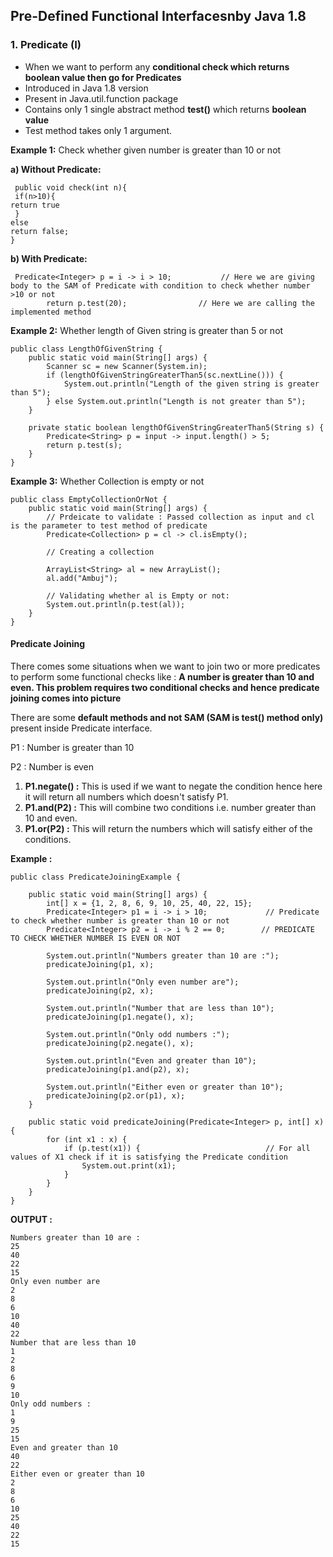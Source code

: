 ## Pre-Defined Functional Interfacesnby Java 1.8

### 1. Predicate (I)

- When we want to perform any **conditional check which returns boolean value then go for Predicates**
- Introduced in Java 1.8 version
- Present in Java.util.function package
- Contains only 1 single abstract method **test()** which returns **boolean value**
-  Test method takes only 1 argument.

**Example 1:** Check whether given number is greater than 10 or not

**a) Without Predicate:**
````
 public void check(int n){
 if(n>10){
return true
 }
else 
return false;
}
````

**b) With Predicate:**
````
 Predicate<Integer> p = i -> i > 10;           // Here we are giving body to the SAM of Predicate with condition to check whether number >10 or not
        return p.test(20);                // Here we are calling the implemented method
````

**Example 2:** Whether length of Given string is greater than 5 or not

````
public class LengthOfGivenString {
    public static void main(String[] args) {
        Scanner sc = new Scanner(System.in);
        if (lengthOfGivenStringGreaterThan5(sc.nextLine())) {
            System.out.println("Length of the given string is greater than 5");
        } else System.out.println("Length is not greater than 5");
    }

    private static boolean lengthOfGivenStringGreaterThan5(String s) {
        Predicate<String> p = input -> input.length() > 5;
        return p.test(s);
    }
}
````

**Example 3:** Whether Collection is empty or not

````
public class EmptyCollectionOrNot {
    public static void main(String[] args) {
        // Prdeicate to validate : Passed collection as input and cl is the parameter to test method of predicate
        Predicate<Collection> p = cl -> cl.isEmpty();

        // Creating a collection

        ArrayList<String> al = new ArrayList();
        al.add("Ambuj");

        // Validating whether al is Empty or not:
        System.out.println(p.test(al));
    }
}

````

#### Predicate Joining

There comes some situations when we want to join two or more predicates to perform some functional checks like : **A number is greater than 10 and even. This problem requires two conditional checks and hence predicate joining comes into picture**

There are some **default methods and not SAM (SAM is test() method only)** present inside Predicate interface.

P1 : Number is greater than 10

P2 : Number is even

1. **P1.negate() :** This is used if we want to negate the condition hence here it will return all numbers which doesn't satisfy P1.
2. **P1.and(P2) :** This will combine two conditions i.e. number greater than 10 and even.
3. **P1.or(P2) :** This will return the numbers which will satisfy either of the conditions.

**Example :**

````
public class PredicateJoiningExample {

    public static void main(String[] args) {
        int[] x = {1, 2, 8, 6, 9, 10, 25, 40, 22, 15};
        Predicate<Integer> p1 = i -> i > 10;             // Predicate to check whether number is greater than 10 or not
        Predicate<Integer> p2 = i -> i % 2 == 0;        // PREDICATE TO CHECK WHETHER NUMBER IS EVEN OR NOT

        System.out.println("Numbers greater than 10 are :");
        predicateJoining(p1, x);

        System.out.println("Only even number are");
        predicateJoining(p2, x);

        System.out.println("Number that are less than 10");
        predicateJoining(p1.negate(), x);

        System.out.println("Only odd numbers :");
        predicateJoining(p2.negate(), x);

        System.out.println("Even and greater than 10");
        predicateJoining(p1.and(p2), x);

        System.out.println("Either even or greater than 10");
        predicateJoining(p2.or(p1), x);
    }

    public static void predicateJoining(Predicate<Integer> p, int[] x) {
        for (int x1 : x) {
            if (p.test(x1)) {                            // For all values of X1 check if it is satisfying the Predicate condition
                System.out.print(x1);
            }
        }
    }
}
````

**OUTPUT :**

````
Numbers greater than 10 are :
25
40
22
15
Only even number are
2
8
6
10
40
22
Number that are less than 10
1
2
8
6
9
10
Only odd numbers :
1
9
25
15
Even and greater than 10
40
22
Either even or greater than 10
2
8
6
10
25
40
22
15

````
